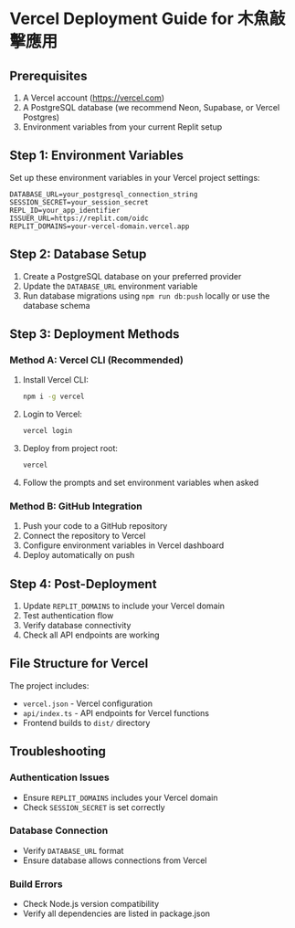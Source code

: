 # Vercel Deployment Guide for 木魚敲擊應用

## Prerequisites

1. A Vercel account (https://vercel.com)
2. A PostgreSQL database (we recommend Neon, Supabase, or Vercel Postgres)
3. Environment variables from your current Replit setup

## Step 1: Environment Variables

Set up these environment variables in your Vercel project settings:

```
DATABASE_URL=your_postgresql_connection_string
SESSION_SECRET=your_session_secret
REPL_ID=your_app_identifier
ISSUER_URL=https://replit.com/oidc
REPLIT_DOMAINS=your-vercel-domain.vercel.app
```

## Step 2: Database Setup

1. Create a PostgreSQL database on your preferred provider
2. Update the `DATABASE_URL` environment variable
3. Run database migrations using `npm run db:push` locally or use the database schema

## Step 3: Deployment Methods

### Method A: Vercel CLI (Recommended)

1. Install Vercel CLI:
   ```bash
   npm i -g vercel
   ```

2. Login to Vercel:
   ```bash
   vercel login
   ```

3. Deploy from project root:
   ```bash
   vercel
   ```

4. Follow the prompts and set environment variables when asked

### Method B: GitHub Integration

1. Push your code to a GitHub repository
2. Connect the repository to Vercel
3. Configure environment variables in Vercel dashboard
4. Deploy automatically on push

## Step 4: Post-Deployment

1. Update `REPLIT_DOMAINS` to include your Vercel domain
2. Test authentication flow
3. Verify database connectivity
4. Check all API endpoints are working

## File Structure for Vercel

The project includes:
- `vercel.json` - Vercel configuration
- `api/index.ts` - API endpoints for Vercel functions
- Frontend builds to `dist/` directory

## Troubleshooting

### Authentication Issues
- Ensure `REPLIT_DOMAINS` includes your Vercel domain
- Check `SESSION_SECRET` is set correctly

### Database Connection
- Verify `DATABASE_URL` format
- Ensure database allows connections from Vercel

### Build Errors
- Check Node.js version compatibility
- Verify all dependencies are listed in package.json